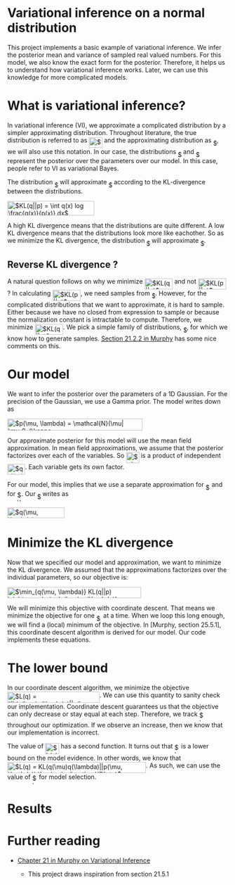 # Variational inference on a normal distribution

This project implements a basic example of variational inference. We infer the posterior mean and variance of sampled real valued numbers. For this model, we also know the exact form for the posterior. Therefore, it helps us to understand how variational inference works. Later, we can use this knowledge for more complicated models.

# What is variational inference?
In variational inference (VI), we approximate a complicated distribution by a simpler approximating distribution. Throughout literature, the true distribution is referred to as <img alt="$p(x)$" src="https://rawgit.com/RobRomijnders/vi_normal/master/svgs/c9ea84eb1460d2895e0cf5125bd7f7b5.svg?invert_in_darkmode" align=middle width="30.33723pt" height="24.56552999999997pt"/> and the approximating distribution as <img alt="$q$" src="https://rawgit.com/RobRomijnders/vi_normal/master/svgs/d5c18a8ca1894fd3a7d25f242cbe8890.svg?invert_in_darkmode" align=middle width="7.898533500000002pt" height="14.102549999999994pt"/>, we will also use this notation. In our case, the distributions <img alt="$p$" src="https://rawgit.com/RobRomijnders/vi_normal/master/svgs/2ec6e630f199f589a2402fdf3e0289d5.svg?invert_in_darkmode" align=middle width="8.239720500000002pt" height="14.102549999999994pt"/> and <img alt="$q$" src="https://rawgit.com/RobRomijnders/vi_normal/master/svgs/d5c18a8ca1894fd3a7d25f242cbe8890.svg?invert_in_darkmode" align=middle width="7.898533500000002pt" height="14.102549999999994pt"/> represent the posterior over the parameters over our model. In this case, people refer to VI as variational Bayes. 

The distribution <img alt="$q$" src="https://rawgit.com/RobRomijnders/vi_normal/master/svgs/d5c18a8ca1894fd3a7d25f242cbe8890.svg?invert_in_darkmode" align=middle width="7.898533500000002pt" height="14.102549999999994pt"/> will approximate <img alt="$p$" src="https://rawgit.com/RobRomijnders/vi_normal/master/svgs/2ec6e630f199f589a2402fdf3e0289d5.svg?invert_in_darkmode" align=middle width="8.239720500000002pt" height="14.102549999999994pt"/> according to the KL-divergence between the distributions. 

<img alt="$KL(q||p) = \int q(x) log \frac{q(x)}{p(x)} dx$" src="https://rawgit.com/RobRomijnders/vi_normal/master/svgs/b79c7ae8eb0f0202bbe763810e7f5277.svg?invert_in_darkmode" align=middle width="197.65729499999998pt" height="33.14091000000001pt"/>

A high KL divergence means that the distributions are quite different. A low KL divergence means that the distributions look more like eachother. So as we minimize the KL divergence, the distribution <img alt="$q$" src="https://rawgit.com/RobRomijnders/vi_normal/master/svgs/d5c18a8ca1894fd3a7d25f242cbe8890.svg?invert_in_darkmode" align=middle width="7.898533500000002pt" height="14.102549999999994pt"/> will approximate <img alt="$p$" src="https://rawgit.com/RobRomijnders/vi_normal/master/svgs/2ec6e630f199f589a2402fdf3e0289d5.svg?invert_in_darkmode" align=middle width="8.239720500000002pt" height="14.102549999999994pt"/>.

## Reverse KL divergence ?
A natural question follows on why we minimize <img alt="$KL(q||p)$" src="https://rawgit.com/RobRomijnders/vi_normal/master/svgs/96488d0599b0a17bc51f40c74de2539e.svg?invert_in_darkmode" align=middle width="64.206615pt" height="24.56552999999997pt"/> and not <img alt="$KL(p||q)$" src="https://rawgit.com/RobRomijnders/vi_normal/master/svgs/ec0e9578244feb36319f89e9cb157a53.svg?invert_in_darkmode" align=middle width="64.206615pt" height="24.56552999999997pt"/>? In calculating <img alt="$KL(p||q)$" src="https://rawgit.com/RobRomijnders/vi_normal/master/svgs/ec0e9578244feb36319f89e9cb157a53.svg?invert_in_darkmode" align=middle width="64.206615pt" height="24.56552999999997pt"/>, we need samples from <img alt="$p$" src="https://rawgit.com/RobRomijnders/vi_normal/master/svgs/2ec6e630f199f589a2402fdf3e0289d5.svg?invert_in_darkmode" align=middle width="8.239720500000002pt" height="14.102549999999994pt"/>. However, for the complicated distributions that we want to approximate, it is hard to sample. Either because we have no closed from expression to sample or because the normalization constant is intractable to compute. Therefore, we minimize <img alt="$KL(q||p)$" src="https://rawgit.com/RobRomijnders/vi_normal/master/svgs/96488d0599b0a17bc51f40c74de2539e.svg?invert_in_darkmode" align=middle width="64.206615pt" height="24.56552999999997pt"/>. We pick a simple family of distributions, <img alt="$q$" src="https://rawgit.com/RobRomijnders/vi_normal/master/svgs/d5c18a8ca1894fd3a7d25f242cbe8890.svg?invert_in_darkmode" align=middle width="7.898533500000002pt" height="14.102549999999994pt"/>, for which we know how to generate samples. [Section 21.2.2 in Murphy](https://mitpress.mit.edu/books/machine-learning-0) has some nice comments on this.

# Our model
We want to infer the posterior over the parameters of a 1D Gaussian. For the precision of the Gaussian, we use a Gamma prior. The model writes down as

<img alt="$p(\mu, \lambda) = \mathcal{N}(\mu| \mu_0, (\kappa \lambda)^{-1})\mathcal{G}amma(\lambda| a_0, b_0)$" src="https://rawgit.com/RobRomijnders/vi_normal/master/svgs/033470c5086911efa9bf83d712489467.svg?invert_in_darkmode" align=middle width="307.829445pt" height="26.70657pt"/>

Our approximate posterior for this model will use the mean field approximation. In mean field approximations, we assume that the posterior factorizes over each of the variables. So <img alt="$q(x)$" src="https://rawgit.com/RobRomijnders/vi_normal/master/svgs/03fdf3c6a83ab1f3f304bbc20f6cdadf.svg?invert_in_darkmode" align=middle width="29.99832pt" height="24.56552999999997pt"/> is a product of independent <img alt="$q_i(x_i)$" src="https://rawgit.com/RobRomijnders/vi_normal/master/svgs/80ad36443385342691c239198bd89ca6.svg?invert_in_darkmode" align=middle width="40.35405pt" height="24.56552999999997pt"/>. Each variable gets its own factor. 

For our model, this implies that we use a separate approximation for <img alt="$\mu$" src="https://rawgit.com/RobRomijnders/vi_normal/master/svgs/07617f9d8fe48b4a7b3f523d6730eef0.svg?invert_in_darkmode" align=middle width="9.867990000000004pt" height="14.102549999999994pt"/> and for <img alt="$\lambda$" src="https://rawgit.com/RobRomijnders/vi_normal/master/svgs/fd8be73b54f5436a5cd2e73ba9b6bfa9.svg?invert_in_darkmode" align=middle width="9.553335pt" height="22.745910000000016pt"/>. Our <img alt="$q$" src="https://rawgit.com/RobRomijnders/vi_normal/master/svgs/d5c18a8ca1894fd3a7d25f242cbe8890.svg?invert_in_darkmode" align=middle width="7.898533500000002pt" height="14.102549999999994pt"/> writes as

<img alt="$q(\mu, \lambda) = q(\lambda)q(\mu)$" src="https://rawgit.com/RobRomijnders/vi_normal/master/svgs/f16255af098799371b69b6cb02405108.svg?invert_in_darkmode" align=middle width="129.91605pt" height="24.56552999999997pt"/>

# Minimize the KL divergence
Now that we specified our model and approximation, we want to minimize the KL divergence. We assumed that the approximations factorizes over the individual parameters, so our objective is: 

<img alt="$\min_{q(\mu, \lambda)} KL(q||p) \rightarrow \min_{q(\mu), q(\lambda)} KL(q||p)$" src="https://rawgit.com/RobRomijnders/vi_normal/master/svgs/6677314bce4547596b54ba292e213282.svg?invert_in_darkmode" align=middle width="305.36269500000003pt" height="24.56552999999997pt"/>

We will minimize this objective with coordinate descent. That means we minimize the objective for one <img alt="$q_i$" src="https://rawgit.com/RobRomijnders/vi_normal/master/svgs/9294da67e8fbc8ee3f1ac635fc79c893.svg?invert_in_darkmode" align=middle width="11.944515000000003pt" height="14.102549999999994pt"/> at a time. When we loop this long enough, we will find a (local) minimum of the objective. In [Murphy, section 25.5.1], this coordinate descent algorithm is derived for our model. Our code implements these equations.

# The lower bound
In our coordinate descent algorithm, we minimize the objective <img alt="$L(q) = KL(q(\mu)q(\lambda)||p(\mu, \lambda))$" src="https://rawgit.com/RobRomijnders/vi_normal/master/svgs/20970731582ddd00f93da36d3213f8ba.svg?invert_in_darkmode" align=middle width="210.104895pt" height="24.56552999999997pt"/>. We can use this quantity to sanity check our implementation. Coordinate descent guarantees us that the objective can only decrease or stay equal at each step. Therefore, we track <img alt="$L$" src="https://rawgit.com/RobRomijnders/vi_normal/master/svgs/ddcb483302ed36a59286424aa5e0be17.svg?invert_in_darkmode" align=middle width="11.145420000000001pt" height="22.381919999999983pt"/> throughout our optimization. If we observe an increase, then we know that our implementation is incorrect.

The value of <img alt="$L(q)$" src="https://rawgit.com/RobRomijnders/vi_normal/master/svgs/1cb99bb1bc53bcd42e1e75b24b4c54fa.svg?invert_in_darkmode" align=middle width="31.783785pt" height="24.56552999999997pt"/> has a second function. It turns out that <img alt="$L$" src="https://rawgit.com/RobRomijnders/vi_normal/master/svgs/ddcb483302ed36a59286424aa5e0be17.svg?invert_in_darkmode" align=middle width="11.145420000000001pt" height="22.381919999999983pt"/> is a lower bound on the model evidence. In other words, we know that <img alt="$L(q) = KL(q(\mu)q(\lambda)||p(\mu, \lambda)) \leq log \ p(\mathcal{D}ata)$" src="https://rawgit.com/RobRomijnders/vi_normal/master/svgs/31aa22005eed1eab8fbfd56d0c37cfae.svg?invert_in_darkmode" align=middle width="316.298895pt" height="24.56552999999997pt"/>. As such, we can use the value of <img alt="$L$" src="https://rawgit.com/RobRomijnders/vi_normal/master/svgs/ddcb483302ed36a59286424aa5e0be17.svg?invert_in_darkmode" align=middle width="11.145420000000001pt" height="22.381919999999983pt"/> for model selection.

# Results




# Further reading

  * [Chapter 21 in Murphy on Variational Inference](https://mitpress.mit.edu/books/machine-learning-0)

      * This project draws inspiration from section 21.5.1

